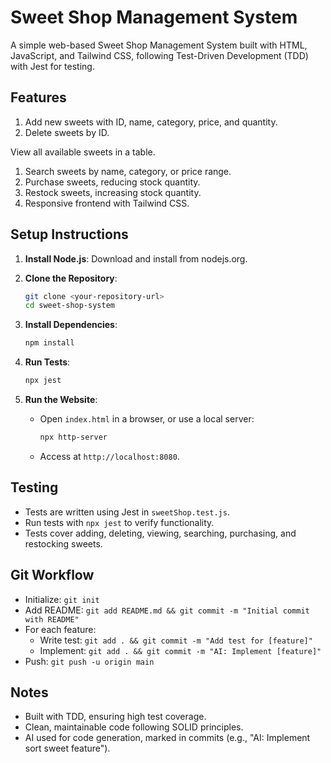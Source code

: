 ﻿# Sweet Shop Management System

A simple web-based Sweet Shop Management System built with HTML, JavaScript, and Tailwind CSS, following Test-Driven Development (TDD) with Jest for testing.

## Features

1. Add new sweets with ID, name, category, price, and quantity.
2. Delete sweets by ID.

View all available sweets in a table.

1. Search sweets by name, category, or price range.
2. Purchase sweets, reducing stock quantity.
3. Restock sweets, increasing stock quantity.
4. Responsive frontend with Tailwind CSS.

## Setup Instructions

1. **Install Node.js**: Download and install from nodejs.org.

2. **Clone the Repository**:

   ```bash
   git clone <your-repository-url>
   cd sweet-shop-system
   ```

3. **Install Dependencies**:

   ```bash
   npm install
   ```

4. **Run Tests**:

   ```bash
   npx jest
   ```

5. **Run the Website**:

   - Open `index.html` in a browser, or use a local server:

     ```bash
     npx http-server
     ```

   - Access at `http://localhost:8080`.

## Testing

- Tests are written using Jest in `sweetShop.test.js`.
- Run tests with `npx jest` to verify functionality.
- Tests cover adding, deleting, viewing, searching, purchasing, and restocking sweets.

## Git Workflow

- Initialize: `git init`
- Add README: `git add README.md && git commit -m "Initial commit with README"`
- For each feature:
  - Write test: `git add . && git commit -m "Add test for [feature]"`
  - Implement: `git add . && git commit -m "AI: Implement [feature]"`
- Push: `git push -u origin main`

## Notes

- Built with TDD, ensuring high test coverage.
- Clean, maintainable code following SOLID principles.
- AI used for code generation, marked in commits (e.g., "AI: Implement sort sweet feature").
